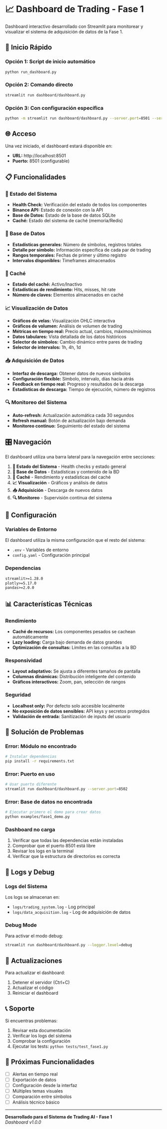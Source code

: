 # 📈 Dashboard de Trading - Fase 1

Dashboard interactivo desarrollado con Streamlit para monitorear y visualizar el sistema de adquisición de datos de la Fase 1.

## 🚀 Inicio Rápido

### Opción 1: Script de inicio automático
```bash
python run_dashboard.py
```

### Opción 2: Comando directo
```bash
streamlit run dashboard/dashboard.py
```

### Opción 3: Con configuración específica
```bash
python -m streamlit run dashboard/dashboard.py --server.port=8501 --server.address=localhost
```

## 🌐 Acceso

Una vez iniciado, el dashboard estará disponible en:
- **URL:** http://localhost:8501
- **Puerto:** 8501 (configurable)

## 📋 Funcionalidades

### 🏥 Estado del Sistema
- **Health Check:** Verificación del estado de todos los componentes
- **Binance API:** Estado de conexión con la API
- **Base de Datos:** Estado de la base de datos SQLite
- **Caché:** Estado del sistema de caché (memoria/Redis)

### 💾 Base de Datos
- **Estadísticas generales:** Número de símbolos, registros totales
- **Detalle por símbolo:** Información específica de cada par de trading
- **Rangos temporales:** Fechas de primer y último registro
- **Intervalos disponibles:** Timeframes almacenados

### 🚀 Caché
- **Estado del caché:** Activo/Inactivo
- **Estadísticas de rendimiento:** Hits, misses, hit rate
- **Número de claves:** Elementos almacenados en caché

### 📈 Visualización de Datos
- **Gráficos de velas:** Visualización OHLC interactiva
- **Gráficos de volumen:** Análisis de volumen de trading
- **Métricas en tiempo real:** Precio actual, cambios, máximos/mínimos
- **Datos tabulares:** Vista detallada de los datos históricos
- **Selector de símbolos:** Cambio dinámico entre pares de trading
- **Selector de intervalos:** 1h, 4h, 1d

### 📥 Adquisición de Datos
- **Interfaz de descarga:** Obtener datos de nuevos símbolos
- **Configuración flexible:** Símbolo, intervalo, días hacia atrás
- **Feedback en tiempo real:** Progreso y resultados de la descarga
- **Estadísticas de descarga:** Tiempo de ejecución, número de registros

### 🔍 Monitoreo del Sistema
- **Auto-refresh:** Actualización automática cada 30 segundos
- **Refresh manual:** Botón de actualización bajo demanda
- **Monitoreo continuo:** Seguimiento del estado del sistema

## 🎛️ Navegación

El dashboard utiliza una barra lateral para la navegación entre secciones:

1. **🏥 Estado del Sistema** - Health checks y estado general
2. **💾 Base de Datos** - Estadísticas y contenido de la BD
3. **🚀 Caché** - Rendimiento y estadísticas del caché
4. **📈 Visualización** - Gráficos y análisis de datos
5. **📥 Adquisición** - Descarga de nuevos datos
6. **🔍 Monitoreo** - Supervisión continua del sistema

## 🔧 Configuración

### Variables de Entorno
El dashboard utiliza la misma configuración que el resto del sistema:
- `.env` - Variables de entorno
- `config.yaml` - Configuración principal

### Dependencias
```txt
streamlit>=1.28.0
plotly>=5.17.0
pandas>=2.0.0
```

## 📊 Características Técnicas

### Rendimiento
- **Caché de recursos:** Los componentes pesados se cachean automáticamente
- **Lazy loading:** Carga bajo demanda de datos grandes
- **Optimización de consultas:** Límites en las consultas a la BD

### Responsividad
- **Layout adaptativo:** Se ajusta a diferentes tamaños de pantalla
- **Columnas dinámicas:** Distribución inteligente del contenido
- **Gráficos interactivos:** Zoom, pan, selección de rangos

### Seguridad
- **Localhost only:** Por defecto solo accesible localmente
- **No exposición de datos sensibles:** API keys y secretos protegidos
- **Validación de entrada:** Sanitización de inputs del usuario

## 🐛 Solución de Problemas

### Error: Módulo no encontrado
```bash
# Instalar dependencias
pip install -r requirements.txt
```

### Error: Puerto en uso
```bash
# Usar puerto diferente
streamlit run dashboard/dashboard.py --server.port=8502
```

### Error: Base de datos no encontrada
```bash
# Ejecutar primero el demo para crear datos
python examples/fase1_demo.py
```

### Dashboard no carga
1. Verificar que todas las dependencias están instaladas
2. Comprobar que el puerto 8501 está libre
3. Revisar los logs en la terminal
4. Verificar que la estructura de directorios es correcta

## 📝 Logs y Debug

### Logs del Sistema
Los logs se almacenan en:
- `logs/trading_system.log` - Log principal
- `logs/data_acquisition.log` - Log de adquisición de datos

### Debug Mode
Para activar el modo debug:
```bash
streamlit run dashboard/dashboard.py --logger.level=debug
```

## 🔄 Actualizaciones

Para actualizar el dashboard:
1. Detener el servidor (Ctrl+C)
2. Actualizar el código
3. Reiniciar el dashboard

## 📞 Soporte

Si encuentras problemas:
1. Revisar esta documentación
2. Verificar los logs del sistema
3. Comprobar la configuración
4. Ejecutar los tests: `python tests/test_fase1.py`

## 🎯 Próximas Funcionalidades

- [ ] Alertas en tiempo real
- [ ] Exportación de datos
- [ ] Configuración desde la interfaz
- [ ] Múltiples temas visuales
- [ ] Comparación entre símbolos
- [ ] Análisis técnico básico

---

**Desarrollado para el Sistema de Trading AI - Fase 1**  
*Dashboard v1.0.0*